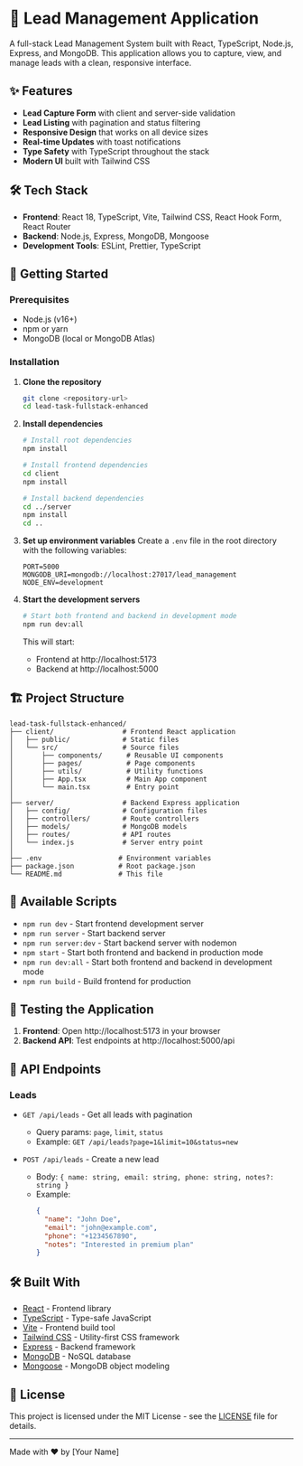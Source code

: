 # 🚀 Lead Management Application

A full-stack Lead Management System built with React, TypeScript, Node.js, Express, and MongoDB. This application allows you to capture, view, and manage leads with a clean, responsive interface.

## ✨ Features

- **Lead Capture Form** with client and server-side validation
- **Lead Listing** with pagination and status filtering
- **Responsive Design** that works on all device sizes
- **Real-time Updates** with toast notifications
- **Type Safety** with TypeScript throughout the stack
- **Modern UI** built with Tailwind CSS

## 🛠 Tech Stack

- **Frontend**: React 18, TypeScript, Vite, Tailwind CSS, React Hook Form, React Router
- **Backend**: Node.js, Express, MongoDB, Mongoose
- **Development Tools**: ESLint, Prettier, TypeScript

## 🚀 Getting Started

### Prerequisites

- Node.js (v16+)
- npm or yarn
- MongoDB (local or MongoDB Atlas)

### Installation

1. **Clone the repository**
   ```bash
   git clone <repository-url>
   cd lead-task-fullstack-enhanced
   ```

2. **Install dependencies**
   ```bash
   # Install root dependencies
   npm install
   
   # Install frontend dependencies
   cd client
   npm install
   
   # Install backend dependencies
   cd ../server
   npm install
   cd ..
   ```

3. **Set up environment variables**
   Create a `.env` file in the root directory with the following variables:
   ```env
   PORT=5000
   MONGODB_URI=mongodb://localhost:27017/lead_management
   NODE_ENV=development
   ```

4. **Start the development servers**
   ```bash
   # Start both frontend and backend in development mode
   npm run dev:all
   ```
   This will start:
   - Frontend at http://localhost:5173
   - Backend at http://localhost:5000

## 🏗 Project Structure

```
lead-task-fullstack-enhanced/
├── client/                 # Frontend React application
│   ├── public/             # Static files
│   └── src/                # Source files
│       ├── components/      # Reusable UI components
│       ├── pages/           # Page components
│       ├── utils/           # Utility functions
│       ├── App.tsx          # Main App component
│       └── main.tsx         # Entry point
│
├── server/                 # Backend Express application
│   ├── config/             # Configuration files
│   ├── controllers/        # Route controllers
│   ├── models/             # MongoDB models
│   ├── routes/             # API routes
│   └── index.js            # Server entry point
│
├── .env                   # Environment variables
├── package.json           # Root package.json
└── README.md              # This file
```

## 🚀 Available Scripts

- `npm run dev` - Start frontend development server
- `npm run server` - Start backend server
- `npm run server:dev` - Start backend server with nodemon
- `npm start` - Start both frontend and backend in production mode
- `npm run dev:all` - Start both frontend and backend in development mode
- `npm run build` - Build frontend for production

## 🧪 Testing the Application

1. **Frontend**: Open http://localhost:5173 in your browser
2. **Backend API**: Test endpoints at http://localhost:5000/api

## 📝 API Endpoints

### Leads
- `GET /api/leads` - Get all leads with pagination
  - Query params: `page`, `limit`, `status`
  - Example: `GET /api/leads?page=1&limit=10&status=new`

- `POST /api/leads` - Create a new lead
  - Body: `{ name: string, email: string, phone: string, notes?: string }`
  - Example: 
    ```json
    {
      "name": "John Doe",
      "email": "john@example.com",
      "phone": "+1234567890",
      "notes": "Interested in premium plan"
    }
    ```

## 🛠 Built With

- [React](https://reactjs.org/) - Frontend library
- [TypeScript](https://www.typescriptlang.org/) - Type-safe JavaScript
- [Vite](https://vitejs.dev/) - Frontend build tool
- [Tailwind CSS](https://tailwindcss.com/) - Utility-first CSS framework
- [Express](https://expressjs.com/) - Backend framework
- [MongoDB](https://www.mongodb.com/) - NoSQL database
- [Mongoose](https://mongoosejs.com/) - MongoDB object modeling

## 📄 License

This project is licensed under the MIT License - see the [LICENSE](LICENSE) file for details.

---

Made with ❤️ by [Your Name]
